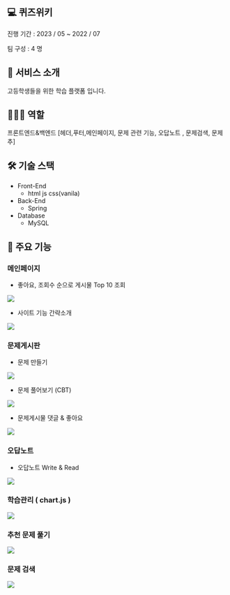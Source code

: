 
## **💻 퀴즈위키**

진행 기간 : 2023 / 05  ~ 2022 / 07

팀 구성 : 4 명

## **📄 서비스 소개**

고등학생들을 위한 학습 플랫폼 입니다.


## 👨🏻‍💻 역할

프론트엔드&백엔드 [헤더,푸터,메인페이지, 문제 관련 기능, 오답노트 , 문제검색, 문제추]

## 🛠 기술 스택

- Front-End
    - html js css(vanila)
- Back-End
    - Spring
- Database
    - MySQL

## **📌 주요 기능**

### 메인페이지

- 좋아요, 조회수 순으로 게시물 Top 10 조회
<img src="https://blog.kakaocdn.net/dn/cSPlEg/btspxaysOfZ/cpr5645T0GF6cZBkYU2BP0/img.webp">

- 사이트 기능 간략소개
<img src="https://blog.kakaocdn.net/dn/l6CHL/btspRK5jK2u/Ucq4IkZm7f335Nounn2dg1/img.webp">


### 문제게시판

- 문제 만들기
<img src="https://blog.kakaocdn.net/dn/KopSX/btspRhoyDo9/iBAGYQuLYe6MvMcPfTYkvK/img.webp">

- 문제 풀어보기 (CBT)
<img src="https://blog.kakaocdn.net/dn/oewGL/btspE3S1pCr/5nxkfLmytHO0DUKomKGr01/img.webp">


- 문제게시물 댓글 & 좋아요
<img src="https://blog.kakaocdn.net/dn/dSMo6i/btspMj1Mrd8/Iu1PBBNIPo6egrRvVaUMUk/img.webp">


### 오답노트

- 오답노트 Write & Read
<img src="https://blog.kakaocdn.net/dn/cKypL2/btspH1Akzgu/ThK260gSHDnwbhrJYM5d9k/img.webp">


### 학습관리 ( chart.js )
<img src="https://blog.kakaocdn.net/dn/cRhyfZ/btspMLcR19h/uhmCClHex2fKsoAkebnGGK/img.webp">

### 추천 문제 풀기
<img src="https://blog.kakaocdn.net/dn/3v9vu/btspK3x4npm/5lKpOKWNHaRgdfAKQJNIAk/img.webp">


### 문제 검색
<img src="https://blog.kakaocdn.net/dn/bP72JI/btspFl69C4G/0anECKHKwYD0y4HVrbWIj0/img.webp">
